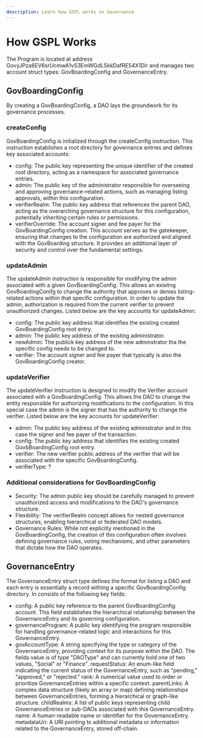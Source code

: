 ```yaml
---
description: Learn how GSPL works on Governance
---
```


# How GSPL Works

The Program is located at address GovyJPza6EV6srUcmwA1vS3EmWGdLSkkDafRE54X1Dir and manages two account struct types: GovBoardingConfig and GovernanceEntry.

## GovBoardingConfig

By creating a GovBoardingConfig, a DAO lays the groundwork for its governance processes.  

### createConfig

GovBoardingConfig is initialized through the createConfig instruction. This instruction establishes a root directory for governance entries and defines key associated accounts:

- config: The public key representing the unique identifier of the created root directory, acting as a namespace for associated governance entries.
- admin: The public key of the administrator responsible for overseeing and approving governance-related actions, such as managing listing approvals, within this configuration.
- verifierRealm: The public key address that references the parent DAO, acting as the overarching governance structure for this configuration, potentially inheriting certain rules or permissions.
- verifierOverride: The account signer and fee payer for the GovBoardingConfig creation.  This account serves as the gatekeeper, ensuring that changes to the configuration are authorized and aligned with the GovBoarding structure.  It provides an additional layer of security and control over the fundamental settings.

### updateAdmin

The updateAdmin instruction is responsible for modifying the admin associated with a given GovBoardingConfig.  This allows an exisitng GovBoardingConifg to change the authority that approves or denies listing-related actions within that specific configuration.  In order to update the admin, authorization is required from the current verifier to prevent unauthorized changes. Listed below are the key accounts for updateAdmin:

- config: The public key address that identifies the existing created GovBoardingConfig root entry.
- admin: The public key address of the existing administrator.
- newAdmin: The publick key address of the new adminstrator tha the specific config needs to be changed to.
- verifier: The account signer and fee payer that typically is also the GovBoardingConfig creator.

### updateVerifier

The updateVerifier instruction is designed to modify the Verifier account associated with a GovBoardingConfig. This allows the DAO to change the entity responsible for authorizing modifications to the configuration.  In this special case the admin is the signer that has the authority to change the verifier.  Listed below are the key accounts for updateVerifier:

- admin: The public key address of the existing administrator and in this case the signer and fee payer of the transaction.
- config: The public key address that identifies the existing created GovbBoardingConfig root entry.
- verifier: The new verifier public address of the verifier that will be associated with the specific GovBoardingConfig.
- verifierType: ?

### Additional considerations for GovBoardingConfig

  - Security: The admin public key should be carefully managed to prevent unauthorized access and modifications to the DAO's governance structure.
  - Flexibility: The verifierRealm concept allows for nested governance structures, enabling hierarchical or federated DAO models.
  - Governance Rules: While not explicitly mentioned in the GovBoardingConfig, the creation of this configuration often involves defining governance rules, voting mechanisms, and other parameters that dictate how the DAO operates.

## GovernanceEntry

The GovernanceEntry struct type defines the format for listing a DAO and each entry is essentially a record withing a specific GovBoardingConfig directory.  In consists of the following key fields:

- config: A public key reference to the parent GovBoardingConfig account. This field establishes the hierarchical relationship between the GovernanceEntry and its governing configuration.
- governanceProgram: A public key identifying the program responsible for handling governance-related logic and interactions for this GovernanceEntry.
- govAccountType: A string specifying the type or category of the GovernanceEntry, providing context for its purpose within the DAO.  The fields value is of type "DAOType" and can currently hold one of two values, "Social" or "Finance".
requestStatus: An enum-like field indicating the current status of the GovernanceEntry, such as "pending," "approved," or "rejected."
rank: A numerical value used to order or prioritize GovernanceEntries within a specific context.
parentLinks: A complex data structure (likely an array or map) defining relationships between GovernanceEntries, forming a hierarchical or graph-like structure.
childRealms: A list of public keys representing child GovernanceEntries or sub-DAOs associated with this GovernanceEntry.
name: A human-readable name or identifier for the GovernanceEntry.
metadataUri: A URI pointing to additional metadata or information related to the GovernanceEntry, stored off-chain.


